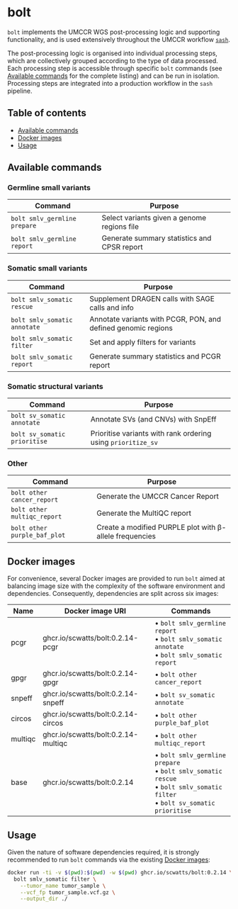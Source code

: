 # bolt

`bolt` implements the UMCCR WGS post-processing logic and supporting functionality, and is used extensively throughout the
UMCCR workflow [`sash`](https://github.com/scwatts/sash).

The post-processing logic is organised into individual processing steps, which are collectively grouped according to the
type of data processed. Each processing step is accessible through specific `bolt` commands (see [Available
commands](#available-commands) for the complete listing) and can be run in isolation. Processing steps are integrated
into a production workflow in the `sash` pipeline.

## Table of contents

* [Available commands](#available-commands)
* [Docker images](#docker-images)
* [Usage](#usage)

## Available commands

### Germline small variants

| Command                      | Purpose                                     |
| ---                          | ---                                         |
| `bolt smlv_germline prepare` | Select variants given a genome regions file |
| `bolt smlv_germline report`  | Generate summary statistics and CPSR report |

### Somatic small variants

| Command                      | Purpose                                                       |
| ---                          | ---                                                           |
| `bolt smlv_somatic rescue`   | Supplement DRAGEN calls with SAGE calls and info              |
| `bolt smlv_somatic annotate` | Annotate variants with PCGR, PON, and defined genomic regions |
| `bolt smlv_somatic filter`   | Set and apply filters for variants                            |
| `bolt smlv_somatic report`   | Generate summary statistics and PCGR report                   |

### Somatic structural variants

| Command                      | Purpose                                                      |
| ---                          | ---                                                          |
| `bolt sv_somatic annotate`   | Annotate SVs (and CNVs) with SnpEff                          |
| `bolt sv_somatic prioritise` | Prioritise variants with rank ordering using `prioritize_sv` |

### Other

| Command                      | Purpose                                                 |
| ---                          | ---                                                     |
| `bolt other cancer_report`   | Generate the UMCCR Cancer Report                        |
| `bolt other multiqc_report`  | Generate the MultiQC report                             |
| `bolt other purple_baf_plot` | Create a modified PURPLE plot with β-allele frequencies |

## Docker images

For convenience, several Docker images are provided to run `bolt` aimed at balancing image size with the complexity of
the software environment and dependencies. Consequently, dependencies are split across six images:

| Name    | Docker image URI                    | Commands                       |
| ---     | ---                                 | ---                            |
| pcgr    | ghcr.io/scwatts/bolt:0.2.14-pcgr    | • `bolt smlv_germline report`<br />• `bolt smlv_somatic annotate`<br />• `bolt smlv_somatic report`<br /> |
| gpgr    | ghcr.io/scwatts/bolt:0.2.14-gpgr    | • `bolt other cancer_report`   |
| snpeff  | ghcr.io/scwatts/bolt:0.2.14-snpeff  | • `bolt sv_somatic annotate`   |
| circos  | ghcr.io/scwatts/bolt:0.2.14-circos  | • `bolt other purple_baf_plot` |
| multiqc | ghcr.io/scwatts/bolt:0.2.14-multiqc | • `bolt other multiqc_report`  |
| base    | ghcr.io/scwatts/bolt:0.2.14         | • `bolt smlv_germline prepare`<br />• `bolt smlv_somatic rescue`<br />• `bolt smlv_somatic filter`<br />• `bolt sv_somatic prioritise`<br /> |

## Usage

Given the nature of software dependencies required, it is strongly recommended to run `bolt` commands via the existing
[Docker images](#docker-images):

```bash
docker run -ti -v $(pwd):$(pwd) -w $(pwd) ghcr.io/scwatts/bolt:0.2.14 \
  bolt smlv_somatic filter \
    --tumor_name tumor_sample \
    --vcf_fp tumor_sample.vcf.gz \
    --output_dir ./
```
